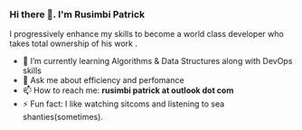 ### Hi there 👋. I'm Rusimbi Patrick

I progressively enhance my skills to become a world class developer who takes total ownership of his work .

- 🌱 I’m currently learning Algorithms & Data Structures along with DevOps skills
- 💬 Ask me about efficiency and perfomance
- 📫 How to reach me: **rusimbi patrick at outlook dot com**
- ⚡ Fun fact: I like watching sitcoms and listening to sea shanties(sometimes).
